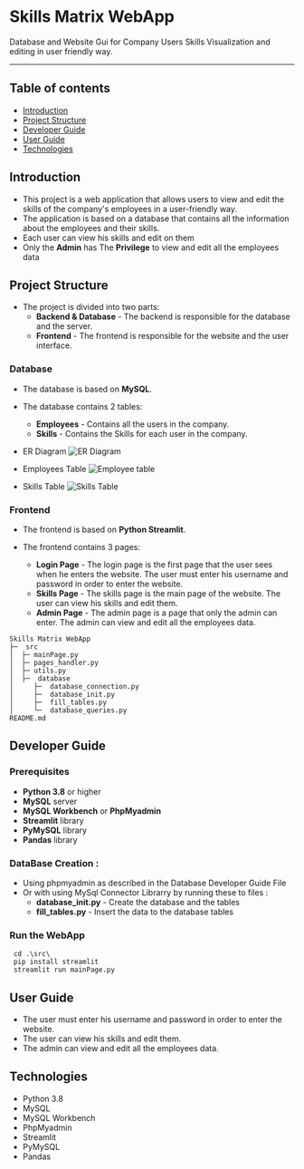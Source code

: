 # Skills Matrix WebApp
Database and Website Gui for Company Users Skills Visualization and editing in user friendly way.
***
## Table of contents
* [Introduction](#introduction)
* [Project Structure](#project-structure)
* [Developer Guide](#developer_guide)
* [User Guide](#user_guide)
* [Technologies](#technologies)


## Introduction
- This project is a web application that allows users to view and edit the skills of the company's employees in a user-friendly way.
- The application is based on a database that contains all the information about the employees and their skills.
- Each user can view his skills and edit on them
- Only the **Admin** has The **Privilege** to view and edit all the employees data


## Project Structure

- The project is divided into two parts:
    - **Backend & Database** - The backend is responsible for the database and the server.
    - **Frontend** - The frontend is responsible for the website and the user interface.

### Database
- The database is based on **MySQL**.

- The database contains 2 tables:
    - **Employees** - Contains all the users in the company.
    - **Skills** - Contains the Skills for each user in the company.

 - ER Diagram
![ER Diagram](https://github.com/Omar-Saad-ELGharbawy/Skills_Matrix/assets/84602951/7320f725-4599-42f4-9166-c63f5d0031d1)

- Employees Table
![Employee table](https://github.com/Omar-Saad-ELGharbawy/Skills_Matrix/assets/84602951/00cf1fcb-dc8e-4466-9edd-96ea725cbcfd)

- Skills Table
![Skills Table](https://github.com/Omar-Saad-ELGharbawy/Skills_Matrix/assets/84602951/01b9fa8c-1f87-4bbc-95ad-7e2d9314e975)

### Frontend
- The frontend is based on **Python Streamlit**.

- The frontend contains 3 pages:
    - **Login Page** - The login page is the first page that the user sees when he enters the website. The user must enter his username and password in order to enter the website.
    - **Skills Page** - The skills page is the main page of the website. The user can view his skills and edit them.
    - **Admin Page** - The admin page is a page that only the admin can enter. The admin can view and edit all the employees data.

```
Skills Matrix WebApp
├─  src
│  ├─ mainPage.py
│  ├─ pages_handler.py
│  ├─ utils.py
│  ├─  database
│     ├─  database_connection.py
│     ├─  database_init.py
│     ├─  fill_tables.py
│     └─  database_queries.py
README.md
```

## Developer Guide

### Prerequisites
- **Python 3.8** or higher
- **MySQL** server
- **MySQL Workbench** or **PhpMyadmin**
- **Streamlit** library
- **PyMySQL** library
- **Pandas** library

### DataBase Creation :
- Using phpmyadmin as described in the Database Developer Guide File 
- Or with using MySql Connector Librarry by running these to files : 
    - **database_init.py** - Create the database and the tables
    - **fill_tables.py** - Insert the data to the database tables

### Run the WebApp
```shell
 cd .\src\
 pip install streamlit
 streamlit run mainPage.py
```

## User Guide
- The user must enter his username and password in order to enter the website.
- The user can view his skills and edit them.
- The admin can view and edit all the employees data.

## Technologies
- Python 3.8
- MySQL
- MySQL Workbench
- PhpMyadmin
- Streamlit
- PyMySQL
- Pandas
